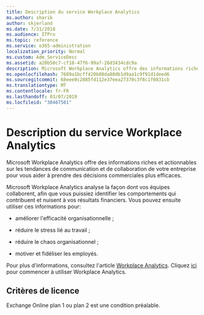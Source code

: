 ```yaml
---
title: Description du service Workplace Analytics
ms.author: sharik
author: skjerland
ms.date: 7/31/2018
ms.audience: ITPro
ms.topic: reference
ms.service: o365-administration
localization_priority: Normal
ms.custom: Adm_ServiceDesc
ms.assetid: a20b50c7-cf18-47f6-99a7-26d3434cdc9a
description: Microsoft Workplace Analytics offre des informations riches et actionnables sur les tendances de communication et de collaboration de votre entreprise pour vous aider à prendre des décisions commerciales plus efficaces.
ms.openlocfilehash: 7689a1bcff420b08da80db1d9aa1c9f91d1deed6
ms.sourcegitcommit: 68eee0c2885fd112e37eea27370c3f8c1f0831cb
ms.translationtype: MT
ms.contentlocale: fr-FR
ms.lasthandoff: 03/07/2019
ms.locfileid: "30467501"
---
```

# <a name="workplace-analytics-service-description"></a>Description du service Workplace Analytics

Microsoft Workplace Analytics offre des informations riches et actionnables sur les tendances de communication et de collaboration de votre entreprise pour vous aider à prendre des décisions commerciales plus efficaces.
  
Microsoft Workplace Analytics analyse la façon dont vos équipes collaborent, afin que vous puissiez identifier les comportements qui contribuent et nuisent à vos résultats financiers. Vous pouvez ensuite utiliser ces informations pour: 
  
- améliorer l'efficacité organisationnelle ;
    
- réduire le stress lié au travail ;
    
- réduire le chaos organisationnel ;
    
- motiver et fidéliser les employés.
    
Pour plus d'informations, consultez l'article [Workplace Analytics](https://go.microsoft.com/fwlink/?linkid=852492). Cliquez [ici](https://docs.microsoft.com/en-us/workplace-analytics/overview/get-started) pour commencer à utiliser Workplace Analytics. 
  
## <a name="licensing-requirements"></a>Critères de licence

Exchange Online plan 1 ou plan 2 est une condition préalable.